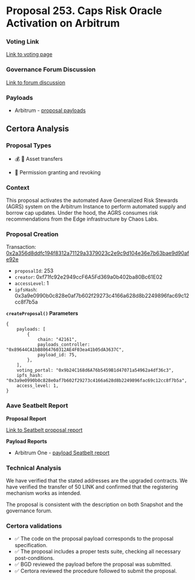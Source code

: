 # Proposal 253. Caps Risk Oracle Activation on Arbitrum

### Voting Link
[Link to voting page](https://vote.onaave.com/proposal/?proposalId=253)

### Governance Forum Discussion
[Link to forum discussion](https://governance.aave.com/t/arfc-supply-and-borrow-cap-risk-oracle-activation/20834)

### Payloads

* Arbitrum - [proposal payloads](https://arbiscan.io/address/0xC3e81AC1b817744db2829b1F51340BcAE88E6483)



## Certora Analysis

### Proposal Types
* :moneybag: :receipt: Asset transfers

* :handshake: Permission granting and revoking


### Context
This proposal activates the automated Aave Generalized Risk Stewards (AGRS) system on the Arbitrum Instance to perform automated supply and borrow cap updates. Under the hood, the AGRS consumes risk recommendations from the Edge infrastructure by Chaos Labs.

### Proposal Creation
Transaction: [0x2a356d8ddfc194f8312a71129a3379023c2e9c9d104e36e7b63bae9d90afe92e](https://etherscan.io/tx/0x2a356d8ddfc194f8312a71129a3379023c2e9c9d104e36e7b63bae9d90afe92e)
- `proposalId`: 253
- `creator`: 0xf71fc92e2949ccF6A5Fd369a0b402ba80Bc61E02
- `accessLevel`: 1
- `ipfsHash`: 0x3a9e0990b0c828e0af7b602f29273c4166a628d8b2249896fac69c12cc8f7b5a

**`createProposal()` Parameters**
```
{
    payloads: [
        {
            chain: "42161",
            payloads_controller: "0x89644CA1bB8064760312AE4F03ea41b05dA3637C",
            payload_id: 75,
        },
    ],
    voting_portal: "0x9b24C168d6A76b5459B1d47071a54962a4df36c3",
    ipfs_hash: "0x3a9e0990b0c828e0af7b602f29273c4166a628d8b2249896fac69c12cc8f7b5a",
    access_level: 1,
}
```

### Aave Seatbelt Report
**Proposal Report**

[Link to Seatbelt proposal report](https://github.com/bgd-labs/seatbelt-gov-v3/blob/main/reports/proposals/253.md)

**Payload Reports**

* Arbitrum One - [payload Seatbelt report](https://github.com/bgd-labs/seatbelt-gov-v3/blob/main/reports/payloads/42161/0x89644CA1bB8064760312AE4F03ea41b05dA3637C/75.md)


### Technical Analysis
We have verified that the stated addresses are the upgraded contracts. We have verified the transfer of 50 LINK and confirmed that the registering mechanism works as intended.

The proposal is consistent with the description on both Snapshot and the governance forum.

### Certora validations
* :white_check_mark: The code on the proposal payload corresponds to the proposal specification.
* :white_check_mark: The proposal includes a proper tests suite, checking all necessary post-conditions.
* :white_check_mark: BGD reviewed the payload before the proposal was submitted.
* :white_check_mark: Certora reviewed the procedure followed to submit the proposal.